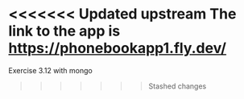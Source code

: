 <<<<<<< Updated upstream
The link to the app is https://phonebookapp1.fly.dev/
=======
Exercise 3.12 with mongo
>>>>>>> Stashed changes
